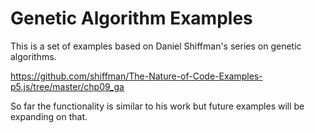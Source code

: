 # Genetic Algorithm Examples

This is a set of examples based on Daniel Shiffman's series on genetic algorithms.

https://github.com/shiffman/The-Nature-of-Code-Examples-p5.js/tree/master/chp09_ga

So far the functionality is similar to his work but future examples will be expanding on that.
